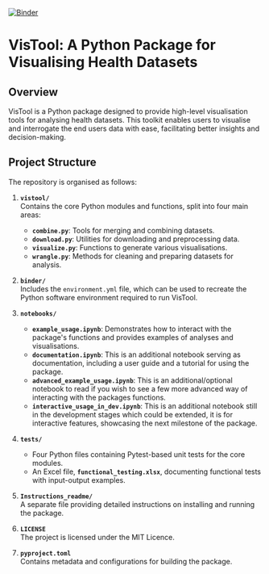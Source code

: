 [![Binder](https://mybinder.org/badge_logo.svg)](https://mybinder.org/v2/gh/KaysHaydock/VisTool.git/HEAD)

# VisTool: A Python Package for Visualising Health Datasets

## Overview
VisTool is a Python package designed to provide high-level visualisation tools for analysing health datasets. This toolkit enables users to visualise and interrogate the end users data with ease, facilitating better insights and decision-making.

## Project Structure
The repository is organised as follows:  

1. **`vistool/`**  
   Contains the core Python modules and functions, split into four main areas:  
   - **`combine.py`**: Tools for merging and combining datasets.  
   - **`download.py`**: Utilities for downloading and preprocessing data.  
   - **`visualize.py`**: Functions to generate various visualisations.  
   - **`wrangle.py`**: Methods for cleaning and preparing datasets for analysis.  

2. **`binder/`**  
   Includes the `environment.yml` file, which can be used to recreate the Python software environment required to run VisTool.  

3. **`notebooks/`**  
   - **`example_usage.ipynb`**: Demonstrates how to interact with the package's functions and provides examples of analyses and visualisations.  
   - **`documentation.ipynb`**: This is an additional notebook serving as documentation, including a user guide and a tutorial for using the package.
   -  **`advanced_example_usage.ipynb`**: This is an additional/optional notebook to read if you wish to see a few more advanced way of interacting with the packages functions.
   -  **`interactive_usage_in_dev.ipynb`**: This is an additional notebook still in the development stages which could be extended, it is for interactive features, showcasing the next milestone of the package.
4. **`tests/`**  
   - Four Python files containing Pytest-based unit tests for the core modules.  
   - An Excel file, **`functional_testing.xlsx`**, documenting functional tests with input-output examples.  

5. **`Instructions_readme/`**  
   A separate file providing detailed instructions on installing and running the package.  

6. **`LICENSE`**  
   The project is licensed under the MIT Licence.  

7. **`pyproject.toml`**  
   Contains metadata and configurations for building the package.  
